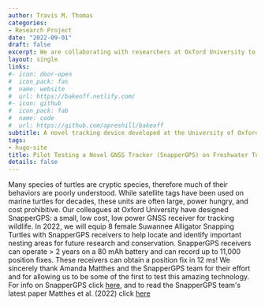 ```yaml
---
author: Travis M. Thomas
categories:
- Research Project
date: "2022-09-01"
draft: false
excerpt: We are collaborating with researchers at Oxford University to pilot test their state-of-the-art SnapperGPS transmitters
layout: single
links:
#- icon: door-open
#  icon_pack: fas
#  name: website
#  url: https://bakeoff.netlify.com/
#- icon: github
#  icon_pack: fab
#  name: code
#  url: https://github.com/apreshill/bakeoff
subtitle: A novel tracking device developed at the University of Oxford.
tags:
- hugo-site
title: Pilot Testing a Novel GNSS Tracker (SnapperGPS) on Freshwater Turtles
details: false
---
```


Many species of turtles are cryptic species, therefore much of their behaviors are poorly understood. While satellite tags have been used on marine turtles for decades, these units are often large, power hungry, and cost prohibitive. Our colleagues at Oxford University have designed SnapperGPS: a small, low cost, low power GNSS receiver for tracking wildlife. In 2022, we will equip 8 female Suwannee Alligator Snapping Turtles with SnapperGPS receivers to help locate and identify important nesting areas for future research and conservation. SnapperGPS receivers can operate > 2 years on a 80 mAh battery and can record up to 11,000 position fixes. These receivers can obtain a position fix in 12 ms! We sincerely thank Amanda Matthes and the SnapperGPS team for their effort and for allowing us to be some of the first to test this amazing technology. For info on SnapperGPS click [here](https://snappergps.info/), and to read the SnapperGPS team's latest paper Matthes et al. (2022) click [here]( https://ora.ox.ac.uk/objects/uuid:c9acf083-d5e5-4265-8425-67509c5e3b9b) 



